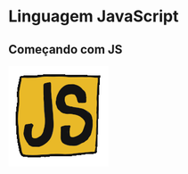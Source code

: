 # Linguagem JavaScript
## Começando com JS

![Gif JavaScript](https://github.com/joaoreisdev/JS/blob/main/jsGif.gif)
